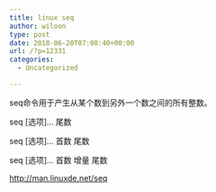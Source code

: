 ```yaml
---
title: linux seq
author: wiloon
type: post
date: 2018-06-20T07:08:40+00:00
url: /?p=12331
categories:
  - Uncategorized

---
```

seq命令用于产生从某个数到另外一个数之间的所有整数。
  
seq [选项]&#8230; 尾数
  
seq [选项]&#8230; 首数 尾数
  
seq [选项]&#8230; 首数 增量 尾数

http://man.linuxde.net/seq